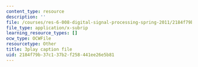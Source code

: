 ```yaml
---
content_type: resource
description: ''
file: /courses/res-6-008-digital-signal-processing-spring-2011/2184f79b37c137b2f258441ee26e5b81_SMnPZzlgtXU.srt
file_type: application/x-subrip
learning_resource_types: []
ocw_type: OCWFile
resourcetype: Other
title: 3play caption file
uid: 2184f79b-37c1-37b2-f258-441ee26e5b81
---
```


